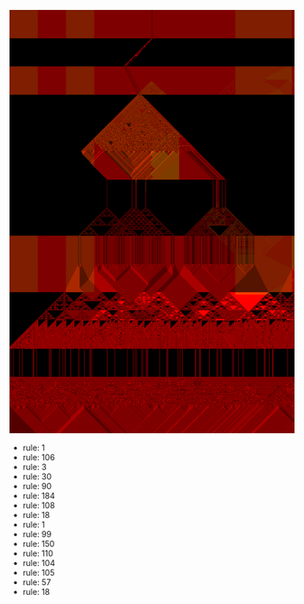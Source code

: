 ![photo](./output.png) 
 * rule: 1
* rule: 106
* rule: 3
* rule: 30
* rule: 90
* rule: 184
* rule: 108
* rule: 18
* rule: 1
* rule: 99
* rule: 150
* rule: 110
* rule: 104
* rule: 105
* rule: 57
* rule: 18
